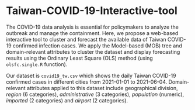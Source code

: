 # Taiwan-COVID-19-Interactive-tool
The COVID-19 data analysis is essential for policymakers to analyze the outbreak and manage the containment. Here, we propose a web-based interactive tool to cluster and forecast the available data of Taiwan COVID-19 confirmed infection cases. We apply the Model-based (MOB) tree and domain-relevant attributes to cluster the dataset and display forecasting results using the Ordinary Least Square (OLS) method (using ```olsfc.single.R``` function). 

Our dataset is ```covid19_tw.csv``` which shows the daily Taiwan COVID-19 confirmed cases in different cities from 2021-01-01 to 2021-06-04. Domain-relevant attributes applied to this dataset include geographical division, _region_ (6 categories), _administrative_ (3 categories),  _population_ (numeric), _imported_ (2 categories) and _airport_ (2 categories). 
